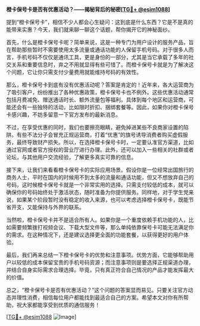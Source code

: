 **橙卡保号卡是否有优惠活动？——揭秘背后的秘密[[TG💪+ @esim1088](https://t.me/s/esim1088)]**

提到“橙卡保号卡”，相信不少人都会心生疑问：这到底是什么东西？它是不是真的能带来实惠？今天，我们就来聊一聊这个话题，帮你揭开它的神秘面纱。

首先，什么是橙卡保号卡呢？简单来说，这是一种专门为用户设计的服务产品，旨在帮助那些暂时不需要使用太多流量或通话功能的人保留手机号码。对于很多人而言，手机号码不仅仅是通讯工具，更是身份的一部分，尤其是当它承载了多年的社交关系和重要信息时，弃之不用就显得有些可惜了。而橙卡保号卡就是为了解决这个问题，它让你只需支付少量费用就能维持号码的有效性。

那么，橙卡保号卡到底有没有优惠活动呢？答案是肯定的！近年来，各大运营商为了吸引客户，纷纷推出了各种优惠政策，橙卡保号卡也不例外。这些优惠活动通常包括月费减免、赠送通话时长、额外流量包等福利。具体到每个地区和运营商，可能还会有一些独特的活动，比如限时折扣、捆绑套餐等。因此，如果你对橙卡保号卡感兴趣，不妨多留意一下官方发布的最新消息。

不过，在享受优惠的同时，我们也要擦亮眼睛，避免掉进某些不良商家设置的陷阱。有些不法分子会冒充正规运营商，打着“优惠”的旗号诱导消费者购买虚假服务，最终导致财产损失。所以，在选择橙卡保号卡时，一定要认准官方渠道，比如通过官网或者官方授权的营业厅进行办理。此外，还可以加入一些相关的社群或者论坛，与其他用户交流经验，了解更多真实可靠的信息。

接下来，让我们来看看橙卡保号卡的实际应用场景。假设你是一位经常出国旅行的商务人士，平时在国内的时候用不到太多的流量和通话功能，但又不想放弃自己的号码，这时候橙卡保号卡就是一个非常实用的选择。只需支付较低的成本，就可以确保你的号码始终处于激活状态，随时准备为你提供服务。同样地，对于学生党来说，如果某个阶段暂时没有稳定的收入来源，也可以考虑选择橙卡保号卡，既能节省开支，又能保持与外界的联系。

当然啦，橙卡保号卡并不是适合所有人。如果你是一个重度依赖手机功能的人，比如需要频繁拨打视频会议、下载大型文件等，那么单纯依靠保号卡可能无法满足你的需求。在这种情况下，还是建议选择更全面的功能套餐，以获得更好的用户体验。

最后，我们再来总结一下橙卡保号卡的优势和注意事项。优势方面，它能够帮助用户以较低的成本保留宝贵的手机号码资源；而注意事项则是要选择正规渠道办理，并结合自身实际需求合理选择。毕竟，只有真正符合自己情况的产品才能发挥最大的价值。

总之，“橙卡保号卡是否有优惠活动？”这个问题的答案显而易见。只要关注官方动态并理性消费，相信每位用户都能找到最适合自己的方案。希望本文对你有所帮助，祝大家都能享受到优质的通信服务！

[[TG💪+ @esim1088](https://t.me/s/esim1088) ![Image](https://i.postimg.cc/4NQfJmqS/Snipaste-2025-05-13-00-14-12.png)]